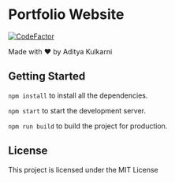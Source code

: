 # Portfolio Website

[![CodeFactor](https://www.codefactor.io/repository/github/aditya-k-23/aditya-k-23.github.io/badge)](https://www.codefactor.io/repository/github/aditya-k-23/aditya-k-23.github.io)

Made with ❤️ by Aditya Kulkarni

## Getting Started

`npm install` to install all the dependencies.

`npm start` to start the development server.

`npm run build` to build the project for production.

## License

This project is licensed under the MIT License
